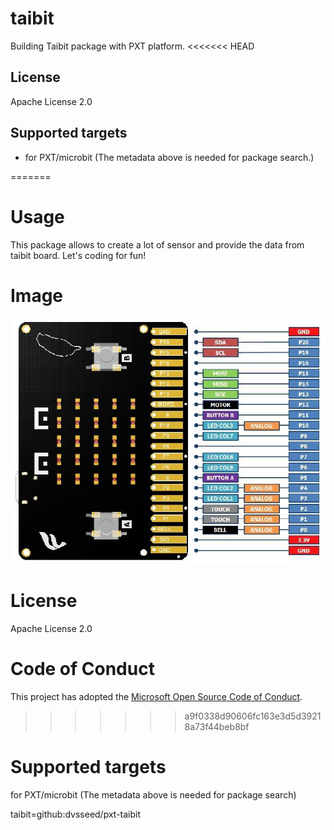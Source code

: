 # taibit

Building Taibit package with PXT platform.
<<<<<<< HEAD

## License

Apache License 2.0

## Supported targets

* for PXT/microbit
(The metadata above is needed for package search.)

=======
# Usage
This package allows to create a lot of sensor and provide the data from taibit board. Let's coding for fun!
# Image
![Taibit pinout](/taibit_pinout.jpg)
# License
Apache License 2.0
# Code of Conduct
This project has adopted the [Microsoft Open Source Code of Conduct](https://opensource.microsoft.com/codeofconduct/).
>>>>>>> a9f0338d90606fc163e3d5d39218a73f44beb8bf
# Supported targets

for PXT/microbit (The metadata above is needed for package search)

taibit=github:dvsseed/pxt-taibit

